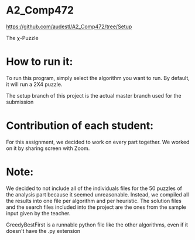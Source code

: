 # A2_Comp472
https://github.com/audestl/A2_Comp472/tree/Setup

The χ-Puzzle

# How to run it: 

To run this program, simply select the algorithm you want to run. By default, it will run a 2X4 puzzle.

The setup branch of this project is the actual master branch used for the submission



# Contribution of each student:

For this assignment, we decided to work on every part together. We worked on it by sharing screen with Zoom.


# Note: 

We decided to not include all of the individuals files for the 50 puzzles of the analysis part because it seemed unreasonable. Instead, we compiled all the results into one file per algorithm and per heuristic. The solution files and the search files included into the project are the ones from the sample input given by the teacher.

GreedyBestFirst is a runnable python file like the other algorithms, even if it doesn't have the .py extension

